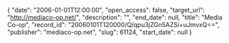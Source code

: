 {
  "date": "2006-01-01T12:00:00", 
  "open_access": false, 
  "target_url": "http://mediaco-op.net/", 
  "description": "", 
  "end_date": null, 
  "title": "Media Co-op", 
  "record_id": "20060101T120000/Q/qpu3jZGn5AZSi+uJmvxQ==", 
  "publisher": "mediaco-op.net", 
  "slug": 61124, 
  "start_date": null
}


